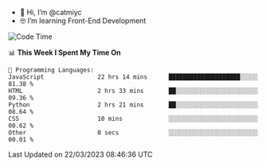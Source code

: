 - 👋 Hi, I’m @catmiyc
- 🤓 I’m learning Front-End Development

<!---
catmiyc/catmiyc is a ✨ special ✨ repository because its `README.md` (this file) appears on your GitHub profile.
You can click the Preview link to take a look at your changes.
--->


<!--START_SECTION:waka-->
![Code Time](http://img.shields.io/badge/Code%20Time-85%20hrs%2029%20mins-blue)

📊 **This Week I Spent My Time On** 

```text
💬 Programming Languages: 
JavaScript               22 hrs 14 mins      ████████████████████░░░░░   81.38 % 
HTML                     2 hrs 33 mins       ██░░░░░░░░░░░░░░░░░░░░░░░   09.36 % 
Python                   2 hrs 21 mins       ██░░░░░░░░░░░░░░░░░░░░░░░   08.64 % 
CSS                      10 mins             ░░░░░░░░░░░░░░░░░░░░░░░░░   00.62 % 
Other                    0 secs              ░░░░░░░░░░░░░░░░░░░░░░░░░   00.01 % 
```


 Last Updated on 22/03/2023 08:46:36 UTC
<!--END_SECTION:waka-->
